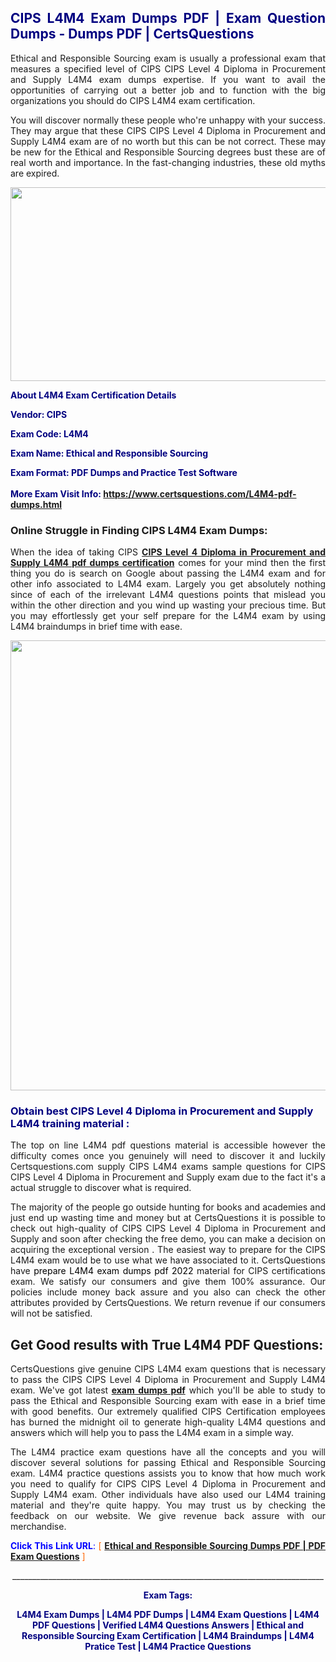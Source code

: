 <h2 style="text-align: justify;"><span style="color: #000080;">CIPS L4M4 Exam Dumps PDF | Exam Question Dumps - Dumps PDF | CertsQuestions</span></h2>
<p style="text-align: justify;">Ethical and Responsible Sourcing exam is usually a professional exam that measures a specified level of CIPS CIPS Level 4 Diploma in Procurement and Supply  L4M4 exam dumps expertise. If you want to avail the opportunities of carrying out a better job and to function with the big organizations you should do CIPS L4M4 exam certification.</p>
<p style="text-align: justify;">You will discover normally these people who're unhappy with your success. They may argue that these CIPS CIPS Level 4 Diploma in Procurement and Supply  L4M4 exam are of no worth but this can be not correct. These may be new for the Ethical and Responsible Sourcing degrees bust these are of real worth and importance. In the fast-changing industries, these old myths are expired.</p>
<p><img style="display: block; margin-left: auto; margin-right: auto;" src="https://i.imgur.com/eaP4ae9.png" width="840" height="310" /></p>
<p><span style="color: #000080;"><strong>About L4M4 Exam Certification Details</strong></span></p>
<p><span style="color: #000080;"><strong>Vendor: CIPS<br /></strong></span></p>
<p><span style="color: #000080;"><strong>Exam Code: L4M4</strong></span></p>
<p><span style="color: #000080;"><strong>Exam Name: Ethical and Responsible Sourcing</strong></span></p>
<p><span style="color: #000080;"><strong>Exam Format: PDF Dumps and Practice Test Software<br /><br />More Exam Visit Info: <span style="color: #ff6600;"><a href="https://www.certsquestions.com/L4M4-pdf-dumps.html">https://www.certsquestions.com/L4M4-pdf-dumps.html</a></span></strong></span></p>
<h3>Online Struggle in Finding CIPS L4M4 Exam Dumps:</h3>
<p style="text-align: justify;">When the idea of taking CIPS <a href="https://www.certsquestions.com/L4M4-pdf-dumps.html"><strong>CIPS Level 4 Diploma in Procurement and Supply  L4M4 pdf dumps certification</strong></a> comes for your mind then the first thing you do is search on Google about passing the L4M4 exam and for other info associated to L4M4 exam. Largely you get absolutely nothing since of each of the irrelevant L4M4 questions points that mislead you within the other direction and you wind up wasting your precious time. But you may effortlessly get your self prepare for the L4M4 exam by using L4M4 braindumps in brief time with ease.</p>
<p><a href="https://www.certsquestions.com/L4M4-pdf-dumps.html"><img style="display: block; margin-left: auto; margin-right: auto;" src="https://i.imgur.com/pxhoKQ2.png" width="720" /></a></p>
<h3><span style="color: #000080;">Obtain best CIPS Level 4 Diploma in Procurement and Supply  L4M4 training material :</span></h3>
<p style="text-align: justify;">The top on line L4M4 pdf questions material is accessible however the difficulty comes once you genuinely will need to discover it and luckily Certsquestions.com supply CIPS L4M4 exams sample questions for CIPS CIPS Level 4 Diploma in Procurement and Supply  exam due to the fact it's a actual struggle to discover what is required.</p>
<p style="text-align: justify;">The majority of the people go outside hunting for books and academies and just end up wasting time and money but at CertsQuestions it is possible to check out high-quality of CIPS CIPS Level 4 Diploma in Procurement and Supply  and soon after checking the free demo, you can make a decision on acquiring the exceptional version . The easiest way to prepare for the CIPS L4M4 exam would be to use what we have associated to it. CertsQuestions have <span style="color: #000000;">prepare L4M4 exam dumps pdf 2022</span> material for CIPS certifications exam. We satisfy our consumers and give them 100% assurance. Our policies include money back assure and you also can check the other attributes provided by CertsQuestions. We return revenue if our consumers will not be satisfied.</p>
<h2>Get Good results with True L4M4 PDF Questions:</h2>
<p style="text-align: justify;">CertsQuestions give genuine CIPS L4M4 exam questions that is necessary to pass the CIPS CIPS Level 4 Diploma in Procurement and Supply  L4M4 exam. We've got latest<strong>&nbsp;<a href="https://www.certsquestions.com/">exam dumps pdf</a></strong>&nbsp;which you'll be able to study to pass the Ethical and Responsible Sourcing exam with ease in a brief time with good benefits. Our extremely qualified CIPS Certification employees has burned the midnight oil to generate high-quality L4M4 questions and answers which will help you to pass the L4M4 exam in a simple way.</p>
<p style="text-align: justify;">The L4M4 practice exam questions have all the concepts and you will discover several solutions for passing Ethical and Responsible Sourcing exam. L4M4 practice questions assists you to know that how much work you need to qualify for CIPS CIPS Level 4 Diploma in Procurement and Supply  L4M4 exam. Other individuals have also used our L4M4 training material and they're quite happy. You may trust us by checking the feedback on our website. We give revenue back assure with our merchandise.</p>
<p style="text-align: justify;"><span style="color: #0000ff;"><strong>Click This Link URL</strong>:</span> <span style="color: #ff6600;">[ <strong><a href="https://www.certsquestions.com/cips-certification-certification.html">Ethical and Responsible Sourcing Dumps PDF | PDF Exam Questions</a></strong> ]</span></p>
<p style="text-align: center;">______________________________________________________________________________</p>
<p style="text-align: center;"><span style="color: #000080;"><strong>Exam Tags:</strong></span></p>
<p style="text-align: center;"><span style="color: #000080;"><strong>L4M4 Exam Dumps | L4M4 PDF Dumps | L4M4 Exam Questions | L4M4 PDF Questions | Verified L4M4 Questions Answers | Ethical and Responsible Sourcing Exam Certification | L4M4 Braindumps | L4M4 Pratice Test | L4M4 Practice Questions</strong></span></p>
